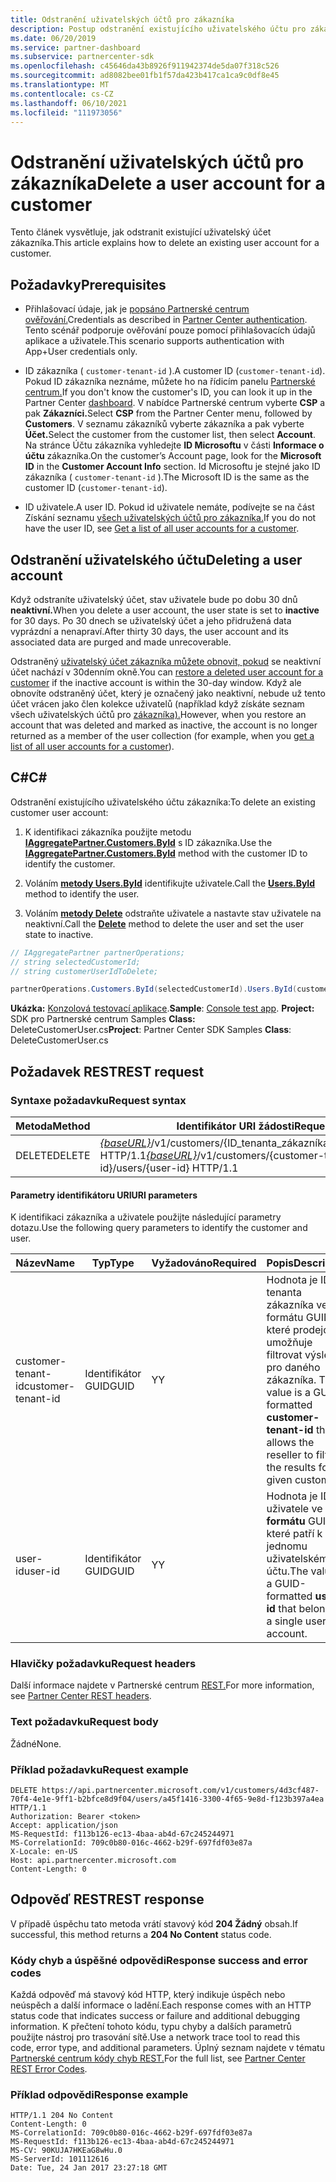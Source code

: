 ```yaml
---
title: Odstranění uživatelských účtů pro zákazníka
description: Postup odstranění existujícího uživatelského účtu pro zákazníka
ms.date: 06/20/2019
ms.service: partner-dashboard
ms.subservice: partnercenter-sdk
ms.openlocfilehash: c45646da43b8926f911942374de5da07f318c526
ms.sourcegitcommit: ad8082bee01fb1f57da423b417ca1ca9c0df8e45
ms.translationtype: MT
ms.contentlocale: cs-CZ
ms.lasthandoff: 06/10/2021
ms.locfileid: "111973056"
---
```

# <a name="delete-a-user-account-for-a-customer"></a><span data-ttu-id="f433a-103">Odstranění uživatelských účtů pro zákazníka</span><span class="sxs-lookup"><span data-stu-id="f433a-103">Delete a user account for a customer</span></span>

<span data-ttu-id="f433a-104">Tento článek vysvětluje, jak odstranit existující uživatelský účet zákazníka.</span><span class="sxs-lookup"><span data-stu-id="f433a-104">This article explains how to delete an existing user account for a customer.</span></span>

## <a name="prerequisites"></a><span data-ttu-id="f433a-105">Požadavky</span><span class="sxs-lookup"><span data-stu-id="f433a-105">Prerequisites</span></span>

- <span data-ttu-id="f433a-106">Přihlašovací údaje, jak je [popsáno Partnerské centrum ověřování.](partner-center-authentication.md)</span><span class="sxs-lookup"><span data-stu-id="f433a-106">Credentials as described in [Partner Center authentication](partner-center-authentication.md).</span></span> <span data-ttu-id="f433a-107">Tento scénář podporuje ověřování pouze pomocí přihlašovacích údajů aplikace a uživatele.</span><span class="sxs-lookup"><span data-stu-id="f433a-107">This scenario supports authentication with App+User credentials only.</span></span>

- <span data-ttu-id="f433a-108">ID zákazníka ( `customer-tenant-id` ).</span><span class="sxs-lookup"><span data-stu-id="f433a-108">A customer ID (`customer-tenant-id`).</span></span> <span data-ttu-id="f433a-109">Pokud ID zákazníka neznáme, můžete ho na řídicím panelu [Partnerské centrum.](https://partner.microsoft.com/dashboard)</span><span class="sxs-lookup"><span data-stu-id="f433a-109">If you don't know the customer's ID, you can look it up in the Partner Center [dashboard](https://partner.microsoft.com/dashboard).</span></span> <span data-ttu-id="f433a-110">V nabídce Partnerské centrum vyberte **CSP** a pak **Zákazníci.**</span><span class="sxs-lookup"><span data-stu-id="f433a-110">Select **CSP** from the Partner Center menu, followed by **Customers**.</span></span> <span data-ttu-id="f433a-111">V seznamu zákazníků vyberte zákazníka a pak vyberte **Účet.**</span><span class="sxs-lookup"><span data-stu-id="f433a-111">Select the customer from the customer list, then select **Account**.</span></span> <span data-ttu-id="f433a-112">Na stránce Účtu zákazníka vyhledejte **ID Microsoftu** v části **Informace o účtu** zákazníka.</span><span class="sxs-lookup"><span data-stu-id="f433a-112">On the customer’s Account page, look for the **Microsoft ID** in the **Customer Account Info** section.</span></span> <span data-ttu-id="f433a-113">Id Microsoftu je stejné jako ID zákazníka ( `customer-tenant-id` ).</span><span class="sxs-lookup"><span data-stu-id="f433a-113">The Microsoft ID is the same as the customer ID  (`customer-tenant-id`).</span></span>

- <span data-ttu-id="f433a-114">ID uživatele.</span><span class="sxs-lookup"><span data-stu-id="f433a-114">A user ID.</span></span> <span data-ttu-id="f433a-115">Pokud id uživatele nemáte, podívejte se na část Získání seznamu [všech uživatelských účtů pro zákazníka.](get-a-list-of-all-user-accounts-for-a-customer.md)</span><span class="sxs-lookup"><span data-stu-id="f433a-115">If you do not have the user ID, see [Get a list of all user accounts for a customer](get-a-list-of-all-user-accounts-for-a-customer.md).</span></span>

## <a name="deleting-a-user-account"></a><span data-ttu-id="f433a-116">Odstranění uživatelského účtu</span><span class="sxs-lookup"><span data-stu-id="f433a-116">Deleting a user account</span></span>

<span data-ttu-id="f433a-117">Když odstraníte uživatelský účet, stav uživatele bude po dobu 30 dnů **neaktivní.**</span><span class="sxs-lookup"><span data-stu-id="f433a-117">When you delete a user account, the user state is set to **inactive** for 30 days.</span></span> <span data-ttu-id="f433a-118">Po 30 dnech se uživatelský účet a jeho přidružená data vyprázdní a nenapraví.</span><span class="sxs-lookup"><span data-stu-id="f433a-118">After thirty 30 days, the user account and its associated data are purged and made unrecoverable.</span></span>

<span data-ttu-id="f433a-119">Odstraněný [uživatelský účet zákazníka můžete obnovit, pokud](restore-a-user-for-a-customer.md) se neaktivní účet nachází v 30denním okně.</span><span class="sxs-lookup"><span data-stu-id="f433a-119">You can [restore a deleted user account for a customer](restore-a-user-for-a-customer.md) if the inactive account is within the 30-day window.</span></span> <span data-ttu-id="f433a-120">Když ale obnovíte odstraněný účet, který je označený jako neaktivní, nebude už tento účet vrácen jako člen kolekce uživatelů (například když získáte seznam všech uživatelských účtů pro [zákazníka).](get-a-list-of-all-user-accounts-for-a-customer.md)</span><span class="sxs-lookup"><span data-stu-id="f433a-120">However, when you restore an account that was deleted and marked as inactive, the account is no longer returned as a member of the user collection (for example, when you [get a list of all user accounts for a customer](get-a-list-of-all-user-accounts-for-a-customer.md)).</span></span>

## <a name="c"></a><span data-ttu-id="f433a-121">C\#</span><span class="sxs-lookup"><span data-stu-id="f433a-121">C\#</span></span>

<span data-ttu-id="f433a-122">Odstranění existujícího uživatelského účtu zákazníka:</span><span class="sxs-lookup"><span data-stu-id="f433a-122">To delete an existing customer user account:</span></span>

1. <span data-ttu-id="f433a-123">K identifikaci zákazníka použijte metodu [**IAggregatePartner.Customers.ById**](/dotnet/api/microsoft.store.partnercenter.customers.icustomercollection.byid) s ID zákazníka.</span><span class="sxs-lookup"><span data-stu-id="f433a-123">Use the [**IAggregatePartner.Customers.ById**](/dotnet/api/microsoft.store.partnercenter.customers.icustomercollection.byid) method with the customer ID to identify the customer.</span></span>

2. <span data-ttu-id="f433a-124">Voláním [**metody Users.ById**](/dotnet/api/microsoft.store.partnercenter.customerusers.icustomerusercollection.byid) identifikujte uživatele.</span><span class="sxs-lookup"><span data-stu-id="f433a-124">Call the [**Users.ById**](/dotnet/api/microsoft.store.partnercenter.customerusers.icustomerusercollection.byid) method to identify the user.</span></span>

3. <span data-ttu-id="f433a-125">Voláním [**metody Delete**](/dotnet/api/microsoft.store.partnercenter.customerusers.icustomeruser.delete) odstraňte uživatele a nastavte stav uživatele na neaktivní.</span><span class="sxs-lookup"><span data-stu-id="f433a-125">Call the [**Delete**](/dotnet/api/microsoft.store.partnercenter.customerusers.icustomeruser.delete) method to delete the user and set the user state to inactive.</span></span>

``` csharp
// IAggregatePartner partnerOperations;
// string selectedCustomerId;
// string customerUserIdToDelete;

partnerOperations.Customers.ById(selectedCustomerId).Users.ById(customerUserIdToDelete).Delete();
```

<span data-ttu-id="f433a-126">**Ukázka:** [Konzolová testovací aplikace](console-test-app.md).</span><span class="sxs-lookup"><span data-stu-id="f433a-126">**Sample**: [Console test app](console-test-app.md).</span></span> <span data-ttu-id="f433a-127">**Project:** SDK pro Partnerské centrum Samples **Class:** DeleteCustomerUser.cs</span><span class="sxs-lookup"><span data-stu-id="f433a-127">**Project**: Partner Center SDK Samples **Class**: DeleteCustomerUser.cs</span></span>

## <a name="rest-request"></a><span data-ttu-id="f433a-128">Požadavek REST</span><span class="sxs-lookup"><span data-stu-id="f433a-128">REST request</span></span>

### <a name="request-syntax"></a><span data-ttu-id="f433a-129">Syntaxe požadavku</span><span class="sxs-lookup"><span data-stu-id="f433a-129">Request syntax</span></span>

| <span data-ttu-id="f433a-130">Metoda</span><span class="sxs-lookup"><span data-stu-id="f433a-130">Method</span></span>     | <span data-ttu-id="f433a-131">Identifikátor URI žádosti</span><span class="sxs-lookup"><span data-stu-id="f433a-131">Request URI</span></span>                                                                                            |
|------------|--------------------------------------------------------------------------------------------------------|
| <span data-ttu-id="f433a-132">DELETE</span><span class="sxs-lookup"><span data-stu-id="f433a-132">DELETE</span></span>     | <span data-ttu-id="f433a-133">[*{baseURL}*](partner-center-rest-urls.md)/v1/customers/{ID_tenanta_zákazníka}/users/{ID_uživatele} HTTP/1.1</span><span class="sxs-lookup"><span data-stu-id="f433a-133">[*{baseURL}*](partner-center-rest-urls.md)/v1/customers/{customer-tenant-id}/users/{user-id} HTTP/1.1</span></span> |

#### <a name="uri-parameters"></a><span data-ttu-id="f433a-134">Parametry identifikátoru URI</span><span class="sxs-lookup"><span data-stu-id="f433a-134">URI parameters</span></span>

<span data-ttu-id="f433a-135">K identifikaci zákazníka a uživatele použijte následující parametry dotazu.</span><span class="sxs-lookup"><span data-stu-id="f433a-135">Use the following query parameters to identify the customer and user.</span></span>

| <span data-ttu-id="f433a-136">Název</span><span class="sxs-lookup"><span data-stu-id="f433a-136">Name</span></span>                   | <span data-ttu-id="f433a-137">Typ</span><span class="sxs-lookup"><span data-stu-id="f433a-137">Type</span></span>     | <span data-ttu-id="f433a-138">Vyžadováno</span><span class="sxs-lookup"><span data-stu-id="f433a-138">Required</span></span> | <span data-ttu-id="f433a-139">Popis</span><span class="sxs-lookup"><span data-stu-id="f433a-139">Description</span></span>                                                                                                               |
|------------------------|----------|----------|---------------------------------------------------------------------------------------------------------------------------|
| <span data-ttu-id="f433a-140">customer-tenant-id</span><span class="sxs-lookup"><span data-stu-id="f433a-140">customer-tenant-id</span></span>     | <span data-ttu-id="f433a-141">Identifikátor GUID</span><span class="sxs-lookup"><span data-stu-id="f433a-141">GUID</span></span>     | <span data-ttu-id="f433a-142">Y</span><span class="sxs-lookup"><span data-stu-id="f433a-142">Y</span></span>        | <span data-ttu-id="f433a-143">Hodnota je ID tenanta zákazníka ve formátu GUID, které prodejci umožňuje filtrovat výsledky pro daného zákazníka. </span><span class="sxs-lookup"><span data-stu-id="f433a-143">The value is a GUID-formatted **customer-tenant-id** that allows the reseller to filter the results for a given customer.</span></span> |
| <span data-ttu-id="f433a-144">user-id</span><span class="sxs-lookup"><span data-stu-id="f433a-144">user-id</span></span>                | <span data-ttu-id="f433a-145">Identifikátor GUID</span><span class="sxs-lookup"><span data-stu-id="f433a-145">GUID</span></span>     | <span data-ttu-id="f433a-146">Y</span><span class="sxs-lookup"><span data-stu-id="f433a-146">Y</span></span>        | <span data-ttu-id="f433a-147">Hodnota je ID uživatele ve **formátu** GUID, které patří k jednomu uživatelskému účtu.</span><span class="sxs-lookup"><span data-stu-id="f433a-147">The value is a GUID-formatted **user-id** that belongs to a single user account.</span></span>                                          |

### <a name="request-headers"></a><span data-ttu-id="f433a-148">Hlavičky požadavku</span><span class="sxs-lookup"><span data-stu-id="f433a-148">Request headers</span></span>

<span data-ttu-id="f433a-149">Další informace najdete v Partnerské centrum [REST.](headers.md)</span><span class="sxs-lookup"><span data-stu-id="f433a-149">For more information, see [Partner Center REST headers](headers.md).</span></span>

### <a name="request-body"></a><span data-ttu-id="f433a-150">Text požadavku</span><span class="sxs-lookup"><span data-stu-id="f433a-150">Request body</span></span>

<span data-ttu-id="f433a-151">Žádné</span><span class="sxs-lookup"><span data-stu-id="f433a-151">None.</span></span>

### <a name="request-example"></a><span data-ttu-id="f433a-152">Příklad požadavku</span><span class="sxs-lookup"><span data-stu-id="f433a-152">Request example</span></span>

```http
DELETE https://api.partnercenter.microsoft.com/v1/customers/4d3cf487-70f4-4e1e-9ff1-b2bfce8d9f04/users/a45f1416-3300-4f65-9e8d-f123b397a4ea HTTP/1.1
Authorization: Bearer <token>
Accept: application/json
MS-RequestId: f113b126-ec13-4baa-ab4d-67c245244971
MS-CorrelationId: 709c0b80-016c-4662-b29f-697fdf03e87a
X-Locale: en-US
Host: api.partnercenter.microsoft.com
Content-Length: 0
```

## <a name="rest-response"></a><span data-ttu-id="f433a-153">Odpověď REST</span><span class="sxs-lookup"><span data-stu-id="f433a-153">REST response</span></span>

<span data-ttu-id="f433a-154">V případě úspěchu tato metoda vrátí stavový kód **204 Žádný** obsah.</span><span class="sxs-lookup"><span data-stu-id="f433a-154">If successful, this method returns a **204 No Content** status code.</span></span>

### <a name="response-success-and-error-codes"></a><span data-ttu-id="f433a-155">Kódy chyb a úspěšné odpovědi</span><span class="sxs-lookup"><span data-stu-id="f433a-155">Response success and error codes</span></span>

<span data-ttu-id="f433a-156">Každá odpověď má stavový kód HTTP, který indikuje úspěch nebo neúspěch a další informace o ladění.</span><span class="sxs-lookup"><span data-stu-id="f433a-156">Each response comes with an HTTP status code that indicates success or failure and additional debugging information.</span></span> <span data-ttu-id="f433a-157">K přečtení tohoto kódu, typu chyby a dalších parametrů použijte nástroj pro trasování sítě.</span><span class="sxs-lookup"><span data-stu-id="f433a-157">Use a network trace tool to read this code, error type, and additional parameters.</span></span> <span data-ttu-id="f433a-158">Úplný seznam najdete v tématu [Partnerské centrum kódy chyb REST.](error-codes.md)</span><span class="sxs-lookup"><span data-stu-id="f433a-158">For the full list, see [Partner Center REST Error Codes](error-codes.md).</span></span>

### <a name="response-example"></a><span data-ttu-id="f433a-159">Příklad odpovědi</span><span class="sxs-lookup"><span data-stu-id="f433a-159">Response example</span></span>

```http
HTTP/1.1 204 No Content
Content-Length: 0
MS-CorrelationId: 709c0b80-016c-4662-b29f-697fdf03e87a
MS-RequestId: f113b126-ec13-4baa-ab4d-67c245244971
MS-CV: 90KUJA7HKEaG8wHu.0
MS-ServerId: 101112616
Date: Tue, 24 Jan 2017 23:27:18 GMT
```
